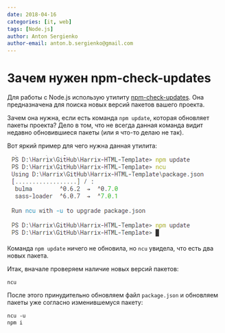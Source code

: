 ```yaml
---
date: 2018-04-16
categories: [it, web]
tags: [Node.js]
author: Anton Sergienko
author-email: anton.b.sergienko@gmail.com
---
```


# Зачем нужен npm-check-updates

Для работы с Node.js использую утилиту [npm-check-updates](https://www.npmjs.com/package/npm-check-updates). Она предназначена для поиска новых версий пакетов вашего проекта.

Зачем она нужна, если есть команда `npm update`, которая обновляет пакеты проекта? Дело в том, что не всегда данная команда видит недавно обновившиеся пакеты (или я что-то делаю не так).

Вот яркий пример для чего нужна данная утилита:

![Результат выполнения утилиты ncu](img/ncu-console.png)

Команда `npm update` ничего не обновила, но `ncu` увидела, что есть два новых пакета.

Итак, вначале проверяем наличие новых версий пакетов:

```console
ncu
```

После этого принудительно обновляем файл `package.json` и обновляем пакеты уже согласно изменившемуся пакету:

```console
ncu -u
npm i
```
